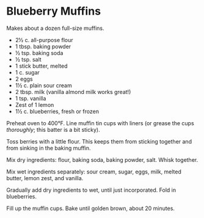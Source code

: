 # Blueberry Muffins

Makes about a dozen full-size muffins.

- 2½ c. all-purpose flour
- 1 tbsp. baking powder
- ½ tsp. baking soda
- ½ tsp. salt
- 1 stick butter, melted
- 1 c. sugar
- 2 eggs
- 1½ c. plain sour cream
- 2 tbsp. milk (vanilla almond milk works great!)
- 1 tsp. vanilla
- Zest of 1 lemon
- 1½ c. blueberries, fresh or frozen

Preheat oven to 400°F. Line muffin tin cups with liners (or grease the cups
*thoroughly*; this batter is a bit sticky).

Toss berries with a little flour. This keeps them from sticking together and
from sinking in the baking muffin.

Mix dry ingredients: flour, baking soda, baking powder, salt. Whisk together.

Mix wet ingredients separately: sour cream, sugar, eggs, milk, melted butter,
lemon zest, and vanilla.

Gradually add dry ingredients to wet, until just incorporated. Fold in
blueberries.

Fill up the muffin cups. Bake until golden brown, about 20 minutes.
